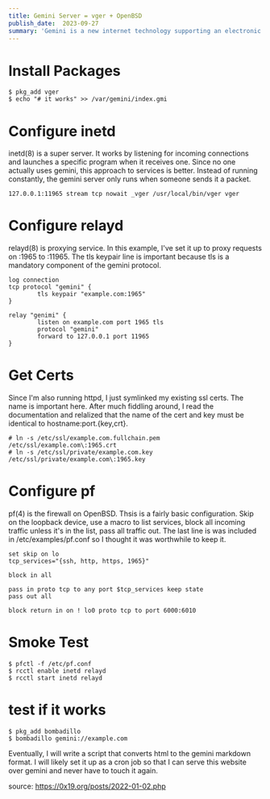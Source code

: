 ```yaml
---
title: Gemini Server = vger + OpenBSD  
publish_date:  2023-09-27
summary: 'Gemini is a new internet technology supporting an electronic library of interconnected text documents. That's not a new idea, but it's not old fashioned either.'
---
```


# Install Packages

````
$ pkg_add vger
$ echo "# it works" >> /var/gemini/index.gmi
````

# Configure inetd

inetd(8) is a super server. It works by listening for incoming connections and launches a specific program when it receives one. Since no one actually uses gemini, this approach to services is better. Instead of running constantly, the gemini server only runs when someone sends it a packet.

````
127.0.0.1:11965 stream tcp nowait _vger /usr/local/bin/vger vger
````

# Configure relayd

relayd(8) is proxying service. In this example, I've set it up to proxy requests on :1965 to :11965. The tls keypair line is important because tls is a mandatory component of the gemini protocol.

````
log connection
tcp protocol "gemini" {
        tls keypair "example.com:1965"
}

relay "genimi" {
        listen on example.com port 1965 tls
        protocol "gemini"
        forward to 127.0.0.1 port 11965
}
````

# Get Certs

Since I'm also running httpd, I just symlinked my existing ssl certs. The name is important here. After much fiddling around, I read the documentation and relalized that the name of the cert and key must be identical to hostname:port.{key,crt}.

````
# ln -s /etc/ssl/example.com.fullchain.pem /etc/ssl/example.com\:1965.crt
# ln -s /etc/ssl/private/example.com.key /etc/ssl/private/example.com\:1965.key
````

# Configure pf

pf(4) is the firewall on OpenBSD. Thsis is a fairly basic configuration. Skip on the loopback device, use a macro to list services, block all incoming traffic unless it's in the list, pass all traffic out. The last line is was included in /etc/examples/pf.conf so I thought it was worthwhile to keep it.

````
set skip on lo
tcp_services="{ssh, http, https, 1965}"

block in all

pass in proto tcp to any port $tcp_services keep state
pass out all

block return in on ! lo0 proto tcp to port 6000:6010
````

# Smoke Test

```
$ pfctl -f /etc/pf.conf
$ rcctl enable inetd relayd
$ rcctl start inetd relayd
````

# test if it works

````
$ pkg_add bombadillo
$ bombadillo gemini://example.com
````

Eventually, I will write a script that converts html to the gemini markdown format. I will likely set it up as a cron job so that I can serve this website over gemini and never have to touch it again. 

source: https://0x19.org/posts/2022-01-02.php

